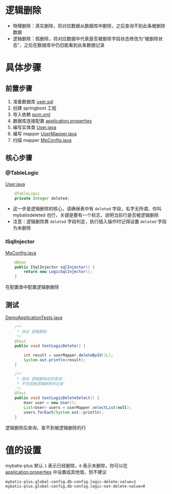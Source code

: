 # 逻辑删除

- 物理删除：真实删除，将对应数据从数据库中删除，之后查询不到此条被删除数据
- 逻辑删除：假删除，将对应数据中代表是否被删除字段状态修改为“被删除状态”，之后在数据库中仍旧能看到此条数据记录

# 具体步骤

## 前置步骤

1. 准备数据库 [user.sql](data\user.sql) 
2. 创建 springboot 工程
3. 导入依赖 [pom.xml](code\pom.xml) 
4. 数据库连接配置 [application.properties](code\src\main\resources\application.properties) 
5. 编写实体类 [User.java](code\src\main\java\com\example\demo\entity\User.java) 
6. 编写 mapper  [UserMapper.java](code\src\main\java\com\example\demo\mapper\UserMapper.java) 
7. 扫描 mapper  [MpConfig.java](code\src\main\java\com\example\demo\config\MpConfig.java) 

## 核心步骤

### @TableLogic

 [User.java](code\src\main\java\com\example\demo\entity\User.java) 

```java
    @TableLogic
    private Integer deleted;
```

- 这一步是逻辑删除的核心，请确保表中有 `deleted` 字段，名字无所谓，你叫 mybatisdeleted 也行，关键是要有一个标志，说明当前行是否被逻辑删除
- 注意：逻辑删除靠 `deleted` 字段判定，执行插入操作时记得设置 `deleted` 字段为未删除

### ISqlInjector

 [MpConfig.java](code\src\main\java\com\example\demo\config\MpConfig.java) 

```java
    @Bean
    public ISqlInjector sqlInjector() {
        return new LogicSqlInjector();
    }
```

在配置类中配置逻辑删删除

## 测试

 [DemoApplicationTests.java](code\src\test\java\com\example\demo\DemoApplicationTests.java) 

```java
    /**
     * 测试 逻辑删除
     */
    @Test
    public void testLogicDelete() {

        int result = userMapper.deleteById(1L);
        System.out.println(result);
    }

    /**
     * 测试 逻辑删除后的查询：
     * 不包括被逻辑删除的记录
     */
    @Test
    public void testLogicDeleteSelect() {
        User user = new User();
        List<User> users = userMapper.selectList(null);
        users.forEach(System.out::println);
    }
```

逻辑删除后查询，查不到被逻辑删除的行

# 值的设置

mybatis-plus 默认  `1` 表示已经删除，`0` 表示未删除，你可以在  [application.properties](code\src\main\resources\application.properties)  中设置成其他值，但不建议

```properties
mybatis-plus.global-config.db-config.logic-delete-value=1
mybatis-plus.global-config.db-config.logic-not-delete-value=0
```



